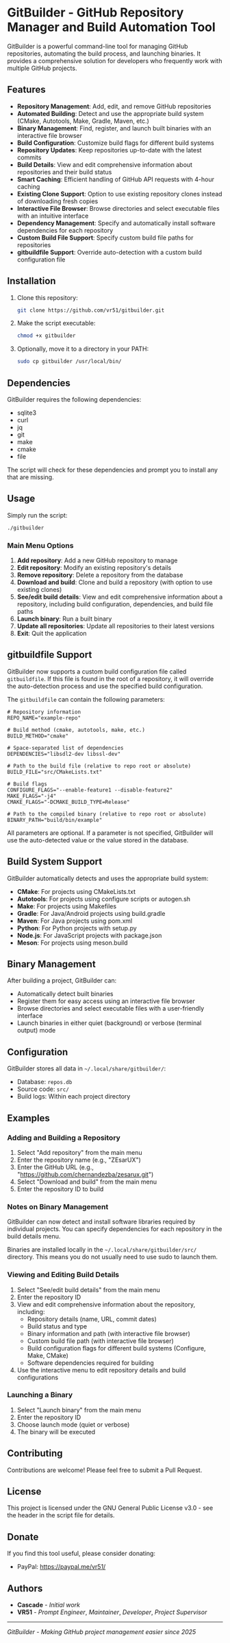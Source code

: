 # GitBuilder - GitHub Repository Manager and Build Automation Tool

GitBuilder is a powerful command-line tool for managing GitHub repositories, automating the build process, and launching binaries. It provides a comprehensive solution for developers who frequently work with multiple GitHub projects.

## Features

- **Repository Management**: Add, edit, and remove GitHub repositories
- **Automated Building**: Detect and use the appropriate build system (CMake, Autotools, Make, Gradle, Maven, etc.)
- **Binary Management**: Find, register, and launch built binaries with an interactive file browser
- **Build Configuration**: Customize build flags for different build systems
- **Repository Updates**: Keep repositories up-to-date with the latest commits
- **Build Details**: View and edit comprehensive information about repositories and their build status
- **Smart Caching**: Efficient handling of GitHub API requests with 4-hour caching
- **Existing Clone Support**: Option to use existing repository clones instead of downloading fresh copies
- **Interactive File Browser**: Browse directories and select executable files with an intuitive interface
- **Dependency Management**: Specify and automatically install software dependencies for each repository
- **Custom Build File Support**: Specify custom build file paths for repositories
- **gitbuildfile Support**: Override auto-detection with a custom build configuration file

## Installation

1. Clone this repository:
   ```bash
   git clone https://github.com/vr51/gitbuilder.git
   ```

2. Make the script executable:
   ```bash
   chmod +x gitbuilder
   ```

3. Optionally, move it to a directory in your PATH:
   ```bash
   sudo cp gitbuilder /usr/local/bin/
   ```

## Dependencies

GitBuilder requires the following dependencies:
- sqlite3
- curl
- jq
- git
- make
- cmake
- file

The script will check for these dependencies and prompt you to install any that are missing.

## Usage

Simply run the script:

```bash
./gitbuilder
```

### Main Menu Options

1. **Add repository**: Add a new GitHub repository to manage
2. **Edit repository**: Modify an existing repository's details
3. **Remove repository**: Delete a repository from the database
4. **Download and build**: Clone and build a repository (with option to use existing clones)
5. **See/edit build details**: View and edit comprehensive information about a repository, including build configuration, dependencies, and build file paths
6. **Launch binary**: Run a built binary
7. **Update all repositories**: Update all repositories to their latest versions
8. **Exit**: Quit the application

## gitbuildfile Support

GitBuilder now supports a custom build configuration file called `gitbuildfile`. If this file is found in the root of a repository, it will override the auto-detection process and use the specified build configuration.

The `gitbuildfile` can contain the following parameters:

```
# Repository information
REPO_NAME="example-repo"

# Build method (cmake, autotools, make, etc.)
BUILD_METHOD="cmake"

# Space-separated list of dependencies
DEPENDENCIES="libsdl2-dev libssl-dev"

# Path to the build file (relative to repo root or absolute)
BUILD_FILE="src/CMakeLists.txt"

# Build flags
CONFIGURE_FLAGS="--enable-feature1 --disable-feature2"
MAKE_FLAGS="-j4"
CMAKE_FLAGS="-DCMAKE_BUILD_TYPE=Release"

# Path to the compiled binary (relative to repo root or absolute)
BINARY_PATH="build/bin/example"
```

All parameters are optional. If a parameter is not specified, GitBuilder will use the auto-detected value or the value stored in the database.

## Build System Support

GitBuilder automatically detects and uses the appropriate build system:

- **CMake**: For projects using CMakeLists.txt
- **Autotools**: For projects using configure scripts or autogen.sh
- **Make**: For projects using Makefiles
- **Gradle**: For Java/Android projects using build.gradle
- **Maven**: For Java projects using pom.xml
- **Python**: For Python projects with setup.py
- **Node.js**: For JavaScript projects with package.json
- **Meson**: For projects using meson.build

## Binary Management

After building a project, GitBuilder can:
- Automatically detect built binaries
- Register them for easy access using an interactive file browser
- Browse directories and select executable files with a user-friendly interface
- Launch binaries in either quiet (background) or verbose (terminal output) mode

## Configuration

GitBuilder stores all data in `~/.local/share/gitbuilder/`:
- Database: `repos.db`
- Source code: `src/`
- Build logs: Within each project directory

## Examples

### Adding and Building a Repository

1. Select "Add repository" from the main menu
2. Enter the repository name (e.g., "ZEsarUX")
3. Enter the GitHub URL (e.g., "https://github.com/chernandezba/zesarux.git")
4. Select "Download and build" from the main menu
5. Enter the repository ID to build

### Notes on Binary Management

GitBuilder can now detect and install software libraries required by individual projects. You can specify dependencies for each repository in the build details menu.

Binaries are installed locally in the `~/.local/share/gitbuilder/src/` directory. This means you do not usually need to use sudo to launch them.

### Viewing and Editing Build Details

1. Select "See/edit build details" from the main menu
2. Enter the repository ID
3. View and edit comprehensive information about the repository, including:
   - Repository details (name, URL, commit dates)
   - Build status and type
   - Binary information and path (with interactive file browser)
   - Custom build file path (with interactive file browser)
   - Build configuration flags for different build systems (Configure, Make, CMake)
   - Software dependencies required for building
4. Use the interactive menu to edit repository details and build configurations

### Launching a Binary

1. Select "Launch binary" from the main menu
2. Enter the repository ID
3. Choose launch mode (quiet or verbose)
4. The binary will be executed

## Contributing

Contributions are welcome! Please feel free to submit a Pull Request.

## License

This project is licensed under the GNU General Public License v3.0 - see the header in the script file for details.

## Donate

If you find this tool useful, please consider donating:
- PayPal: https://paypal.me/vr51/

## Authors

- **Cascade** - *Initial work*
- **VR51** - *Prompt Engineer*, *Maintainer*, *Developer*, *Project Supervisor*

---

*GitBuilder - Making GitHub project management easier since 2025*
